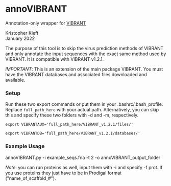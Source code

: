 # annoVIBRANT
Annotation-only wrapper for [VIBRANT](https://github.com/AnantharamanLab/VIBRANT)

Kristopher Kieft  
January 2022  

The purpose of this tool is to skip the virus prediction methods of VIBRANT and only annotate the input sequences with the exact same method used by VIBRANT. It is compatible with VIBRANT v1.2.1.  

_IMPORTANT_: This is an extension of the main package VIBRANT. You must have the VIBRANT databases and associated files downloaded and available.  

### Setup
Run these two export commands or put them in your .bashrc/.bash_profile. Replace `full_path_here` with your actual path. Alternatively, you can skip this and specify these two folders with -d and -m, respectively.  

`export VIBRANTAUX='full_path_here/VIBRANT_v1.2.1/files/'`  

`export VIBRANTDB='full_path_here/VIBRANT_v1.2.1/databases/'`  

  
### Example Usage
annoVIBRANT.py -i example_seqs.fna -t 2 -o annoVIBRANT_output_folder  

_Note_: you can run proteins as well, input them with -i and specify -f prot. If you use proteins they just have to be in Prodigal format ("name_of_scaffold_#").  
